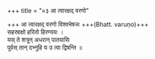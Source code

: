 +++
title = "०३ आ त्वारक्षद् वरणो"

+++
आ त्वारक्षद् वरणो विश्वभेषजः +++(Bhatt. varuṇo)+++  
सहस्राक्षो हरितो हिरण्ययः ।  
यस् ते शत्रून् अधरान् पातयासि  
पूर्वस् तान् दभ्नुहि य उ त्वा द्विषन्ति ॥